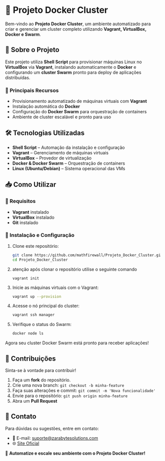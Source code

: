 # 🐳 Projeto Docker Cluster

Bem-vindo ao **Projeto Docker Cluster**, um ambiente automatizado para criar e gerenciar um cluster completo utilizando **Vagrant, VirtualBox, Docker e Swarm**.

## 🚀 Sobre o Projeto
Este projeto utiliza **Shell Script** para provisionar máquinas Linux no **VirtualBox** via **Vagrant**, instalando automaticamente o **Docker** e configurando um **cluster Swarm** pronto para deploy de aplicações distribuídas.

### 🔹 **Principais Recursos**
- Provisionamento automatizado de máquinas virtuais com **Vagrant**
- Instalação automática do **Docker**
- Configuração do **Docker Swarm** para orquestração de containers
- Ambiente de cluster escalável e pronto para uso

## 🛠 Tecnologias Utilizadas
- **Shell Script** – Automação da instalação e configuração
- **Vagrant** – Gerenciamento de máquinas virtuais
- **VirtualBox** – Provedor de virtualização
- **Docker & Docker Swarm** – Orquestração de containers
- **Linux (Ubuntu/Debian)** – Sistema operacional das VMs

## 📥 Como Utilizar
### 🔧 Requisitos
- **Vagrant** instalado
- **VirtualBox** instalado
- **Git** instalado

### 📌 Instalação e Configuração
1. Clone este repositório:
   ```bash
   git clone https://github.com/mathfirewall/Projeto_Docker_Cluster.git
   cd Projeto_Docker_Cluster
   ```

2. atenção após clonar o repositório utilise o seguinte comando
    ```para iniciar o serviço
    vagrant init
    ```
3. Inicie as máquinas virtuais com o Vagrant:
   ```bash
   vagrant up --provision
   ```
4. Acesse o nó principal do cluster:
   ```bash
   vagrant ssh manager
   ```
5. Verifique o status do Swarm:
   ```bash
   docker node ls
   ```

Agora seu cluster Docker Swarm está pronto para receber aplicações!

## 🔄 Contribuições
Sinta-se à vontade para contribuir!
1. Faça um **fork** do repositório.
2. Crie uma nova branch: `git checkout -b minha-feature`
3. Faça suas alterações e commit: `git commit -m 'Nova funcionalidade'`
4. Envie para o repositório: `git push origin minha-feature`
5. Abra um **Pull Request**

## 📩 Contato
Para dúvidas ou sugestões, entre em contato:
- 📧 E-mail: suporte@zarabytesolutions.com
- 🌐 [Site Oficial](https://www.zarabytesolutions.com)

🚀 **Automatize e escale seu ambiente com o Projeto Docker Cluster!**

